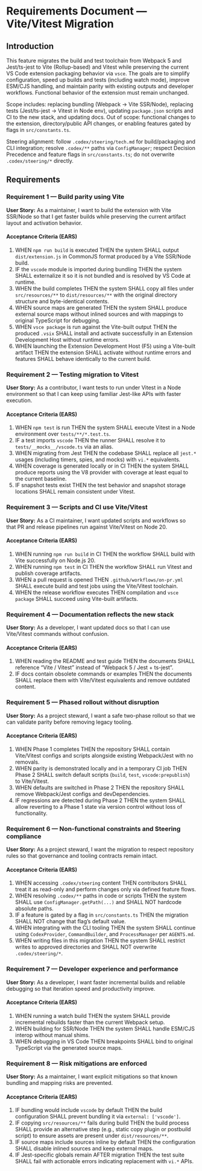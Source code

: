 # Requirements Document — Vite/Vitest Migration

## Introduction

This feature migrates the build and test toolchain from Webpack 5 and Jest/ts-jest to Vite (Rollup-based) and Vitest while preserving the current VS Code extension packaging behavior via `vsce`. The goals are to simplify configuration, speed up builds and tests (including watch mode), improve ESM/CJS handling, and maintain parity with existing outputs and developer workflows. Functional behavior of the extension must remain unchanged.

Scope includes: replacing bundling (Webpack → Vite SSR/Node), replacing tests (Jest/ts-jest → Vitest in Node env), updating `package.json` scripts and CI to the new stack, and updating docs. Out of scope: functional changes to the extension, directory/public API changes, or enabling features gated by flags in `src/constants.ts`.

Steering alignment: follow `.codex/steering/tech.md` for build/packaging and CLI integration; resolve `.codex/**` paths via `ConfigManager`; respect Decision Precedence and feature flags in `src/constants.ts`; do not overwrite `.codex/steering/*` directly.

## Requirements

### Requirement 1 — Build parity using Vite

**User Story:** As a maintainer, I want to build the extension with Vite SSR/Node so that I get faster builds while preserving the current artifact layout and activation behavior.

#### Acceptance Criteria (EARS)
1. WHEN `npm run build` is executed THEN the system SHALL output `dist/extension.js` in CommonJS format produced by a Vite SSR/Node build.
2. IF the `vscode` module is imported during bundling THEN the system SHALL externalize it so it is not bundled and is resolved by VS Code at runtime.
3. WHEN the build completes THEN the system SHALL copy all files under `src/resources/**` to `dist/resources/**` with the original directory structure and byte-identical contents.
4. WHEN source maps are generated THEN the system SHALL produce external source maps without inlined sources and with mappings to original TypeScript for debugging.
5. WHEN `vsce package` is run against the Vite-built output THEN the produced `.vsix` SHALL install and activate successfully in an Extension Development Host without runtime errors.
6. WHEN launching the Extension Development Host (F5) using a Vite-built artifact THEN the extension SHALL activate without runtime errors and features SHALL behave identically to the current build.

### Requirement 2 — Testing migration to Vitest

**User Story:** As a contributor, I want tests to run under Vitest in a Node environment so that I can keep using familiar Jest-like APIs with faster execution.

#### Acceptance Criteria (EARS)
1. WHEN `npm test` is run THEN the system SHALL execute Vitest in a Node environment over `tests/**/*.test.ts`.
2. IF a test imports `vscode` THEN the runner SHALL resolve it to `tests/__mocks__/vscode.ts` via an alias.
3. WHEN migrating from Jest THEN the codebase SHALL replace all `jest.*` usages (including timers, spies, and mocks) with `vi.*` equivalents.
4. WHEN coverage is generated locally or in CI THEN the system SHALL produce reports using the V8 provider with coverage at least equal to the current baseline.
5. IF snapshot tests exist THEN the test behavior and snapshot storage locations SHALL remain consistent under Vitest.

### Requirement 3 — Scripts and CI use Vite/Vitest

**User Story:** As a CI maintainer, I want updated scripts and workflows so that PR and release pipelines run against Vite/Vitest on Node 20.

#### Acceptance Criteria (EARS)
1. WHEN running `npm run build` in CI THEN the workflow SHALL build with Vite successfully on Node.js 20.
2. WHEN running `npm test` in CI THEN the workflow SHALL run Vitest and publish coverage artifacts.
3. WHEN a pull request is opened THEN `.github/workflows/on-pr.yml` SHALL execute build and test jobs using the Vite/Vitest toolchain.
4. WHEN the release workflow executes THEN compilation and `vsce package` SHALL succeed using Vite-built artifacts.

### Requirement 4 — Documentation reflects the new stack

**User Story:** As a developer, I want updated docs so that I can use Vite/Vitest commands without confusion.

#### Acceptance Criteria (EARS)
1. WHEN reading the README and test guide THEN the documents SHALL reference “Vite / Vitest” instead of “Webpack 5 / Jest + ts-jest”.
2. IF docs contain obsolete commands or examples THEN the documents SHALL replace them with Vite/Vitest equivalents and remove outdated content.

### Requirement 5 — Phased rollout without disruption

**User Story:** As a project steward, I want a safe two-phase rollout so that we can validate parity before removing legacy tooling.

#### Acceptance Criteria (EARS)
1. WHEN Phase 1 completes THEN the repository SHALL contain Vite/Vitest configs and scripts alongside existing Webpack/Jest with no removals.
2. WHEN parity is demonstrated locally and in a temporary CI job THEN Phase 2 SHALL switch default scripts (`build`, `test`, `vscode:prepublish`) to Vite/Vitest.
3. WHEN defaults are switched in Phase 2 THEN the repository SHALL remove Webpack/Jest configs and devDependencies.
4. IF regressions are detected during Phase 2 THEN the system SHALL allow reverting to a Phase 1 state via version control without loss of functionality.

### Requirement 6 — Non-functional constraints and Steering compliance

**User Story:** As a project steward, I want the migration to respect repository rules so that governance and tooling contracts remain intact.

#### Acceptance Criteria (EARS)
1. WHEN accessing `.codex/steering` content THEN contributors SHALL treat it as read-only and perform changes only via defined feature flows.
2. WHEN resolving `.codex/**` paths in code or scripts THEN the system SHALL use `ConfigManager.getPath(...)` and SHALL NOT hardcode absolute paths.
3. IF a feature is gated by a flag in `src/constants.ts` THEN the migration SHALL NOT change that flag’s default value.
4. WHEN integrating with the CLI tooling THEN the system SHALL continue using `CodexProvider`, `CommandBuilder`, and `ProcessManager` per `AGENTS.md`.
5. WHEN writing files in this migration THEN the system SHALL restrict writes to approved directories and SHALL NOT overwrite `.codex/steering/*`.

### Requirement 7 — Developer experience and performance

**User Story:** As a developer, I want faster incremental builds and reliable debugging so that iteration speed and productivity improve.

#### Acceptance Criteria (EARS)
1. WHEN running a watch build THEN the system SHALL provide incremental rebuilds faster than the current Webpack setup.
2. WHEN building for SSR/Node THEN the system SHALL handle ESM/CJS interop without manual shims.
3. WHEN debugging in VS Code THEN breakpoints SHALL bind to original TypeScript via the generated source maps.

### Requirement 8 — Risk mitigations are enforced

**User Story:** As a maintainer, I want explicit mitigations so that known bundling and mapping risks are prevented.

#### Acceptance Criteria (EARS)
1. IF bundling would include `vscode` by default THEN the build configuration SHALL prevent bundling it via `external: ['vscode']`.
2. IF copying `src/resources/**` fails during build THEN the build process SHALL provide an alternative step (e.g., static copy plugin or postbuild script) to ensure assets are present under `dist/resources/**`.
3. IF source maps include sources inline by default THEN the configuration SHALL disable inlined sources and keep external maps.
4. IF Jest-specific globals remain AFTER migration THEN the test suite SHALL fail with actionable errors indicating replacement with `vi.*` APIs.

